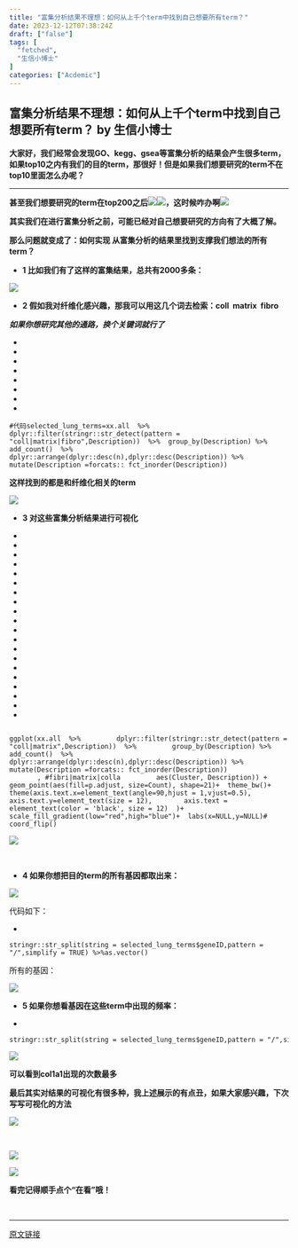 ```yaml
---
title: "富集分析结果不理想：如何从上千个term中找到自己想要所有term？"
date: 2023-12-12T07:38:24Z
draft: ["false"]
tags: [
  "fetched",
  "生信小博士"
]
categories: ["Acdemic"]
---
```

富集分析结果不理想：如何从上千个term中找到自己想要所有term？ by 生信小博士
------
<div><p><strong><span>大家好</span></strong><strong><span>，我们经常会发现GO、kegg、gsea等富集分析的结果会产生很多term，如果top10之内有我们的目的term，那很好！但是如果我们想要研究的term不在top10里面怎么办呢？</span></strong></p><hr><p><strong><span>甚至我们想要研究的term在top200之后</span></strong><img data-ratio="1" data-src="https://res.wx.qq.com/t/wx_fed/we-emoji/res/v1.3.10/assets/newemoji/Hurt.png" data-w="128" src="https://res.wx.qq.com/t/wx_fed/we-emoji/res/v1.3.10/assets/newemoji/Hurt.png"><img data-ratio="1" data-src="https://res.wx.qq.com/t/wx_fed/we-emoji/res/v1.3.10/assets/newemoji/Hurt.png" data-w="128" src="https://res.wx.qq.com/t/wx_fed/we-emoji/res/v1.3.10/assets/newemoji/Hurt.png"><strong><span>，这时候咋办啊</span></strong><img data-ratio="1" data-src="https://res.wx.qq.com/t/wx_fed/we-emoji/res/v1.3.10/assets/newemoji/Sigh.png" data-w="128" src="https://res.wx.qq.com/t/wx_fed/we-emoji/res/v1.3.10/assets/newemoji/Sigh.png"></p><p><strong><span>其实我们在进行富集分析之前，可能已经对自己想要研究的方向有了大概了解。</span></strong></p><p><span><strong><span>那么问题就变成了：如何实现 从富集分析的结果里找到支撑我们想法的所有term？</span></strong></span><strong><span></span></strong></p><ul><li><p><strong><span>1 比如我们有了这样的富集结果，总共有2000多条：</span></strong></p></li></ul><p><img data-galleryid="" data-imgfileid="100001196" data-ratio="0.4324074074074074" data-s="300,640" data-src="https://mmbiz.qpic.cn/sz_mmbiz_png/xVhD7345Sktbgp2pg1aTqibQNwGibRoz5pyGtCeD9LNMRvv3QUt0C1eWAlqPF5G3ZA1LnPIR0d0iaSCQ2g5gVR7zw/640?wx_fmt=png&amp;from=appmsg" data-type="png" data-w="1080" src="https://mmbiz.qpic.cn/sz_mmbiz_png/xVhD7345Sktbgp2pg1aTqibQNwGibRoz5pyGtCeD9LNMRvv3QUt0C1eWAlqPF5G3ZA1LnPIR0d0iaSCQ2g5gVR7zw/640?wx_fmt=png&amp;from=appmsg"></p><ul><li><p><strong><span>2 假如我对纤维化感兴趣，那我可以用这几个词去检索：coll  matrix  fibro</span></strong></p></li></ul><p><em><strong><span>如果你想研究其他的通路，换个关键词就行了</span></strong></em></p><section><ul><li><li><li><li><li><li><li><li></ul><pre data-lang="ruby"><code><span><span>#代码</span></span></code><code><span>selected_lung_terms=xx.all  %&gt;%</span></code><code><span>  dplyr::filter(stringr::str_detect(pattern = <span>"coll|matrix|fibro"</span>,Description))  %&gt;%</span></code><code><span>  group_by(Description) %&gt;%</span></code><code><span>  add_count()  %&gt;%</span></code><code><span>  dplyr::arrange(dplyr::desc(n),dplyr::desc(Description)) %&gt;%</span></code><code><span>  mutate(Description =forcats:: fct_inorder(Description))</span></code><code><span><br></span></code></pre></section><p><strong><span>这样找到的都是和纤维化相关的term</span></strong><br></p><p><img data-galleryid="" data-imgfileid="100001197" data-ratio="0.38796296296296295" data-s="300,640" data-src="https://mmbiz.qpic.cn/sz_mmbiz_png/xVhD7345Sktbgp2pg1aTqibQNwGibRoz5pVJdysS9ibPklkakdzkxIVmv3qC5015uxj9R0cxK5dhLBJsgGo6DVPWw/640?wx_fmt=png&amp;from=appmsg" data-type="png" data-w="1080" src="https://mmbiz.qpic.cn/sz_mmbiz_png/xVhD7345Sktbgp2pg1aTqibQNwGibRoz5pVJdysS9ibPklkakdzkxIVmv3qC5015uxj9R0cxK5dhLBJsgGo6DVPWw/640?wx_fmt=png&amp;from=appmsg"></p><ul><li><p><strong><span>3 对这些富集分析结果进行可视化</span></strong><br></p></li></ul><section><ul><li><li><li><li><li><li><li><li><li><li><li><li><li><li><li><li><li><li><li><li></ul><pre data-lang="php"><code><span><br></span></code><code><span>ggplot(xx.all  %&gt;%</span></code><code><span>         dplyr::filter(stringr::str_detect(pattern = <span>"coll|matrix"</span>,Description))  %&gt;%</span></code><code><span>         group_by(Description) %&gt;%</span></code><code><span>         add_count()  %&gt;%</span></code><code><span>         dplyr::arrange(dplyr::desc(n),dplyr::desc(Description)) %&gt;%</span></code><code><span>         mutate(Description =forcats:: fct_inorder(Description))</span></code><code><span><br></span></code><code><span>       , <span>#fibri|matrix|colla</span></span></code><code><span>         aes(Cluster, Description)) +</span></code><code><span>  geom_point(aes(fill=p.adjust, size=Count), shape=<span>21</span>)+</span></code><code><span>  theme_bw()+</span></code><code><span>  theme(axis.text.x=element_text(angle=<span>90</span>,hjust = <span>1</span>,vjust=<span>0.5</span>),</span></code><code><span>        axis.text.y=element_text(size = <span>12</span>),</span></code><code><span>        axis.text = element_text(color = <span>'black'</span>, size = <span>12</span>)</span></code><code><span>  )+</span></code><code><span>  scale_fill_gradient(low=<span>"red"</span>,high=<span>"blue"</span>)+</span></code><code><span>  labs(x=<span>NULL</span>,y=<span>NULL</span>)</span></code><code><span><span># coord_flip()</span></span></code><code><span><br></span></code></pre></section><p><img data-galleryid="" data-imgfileid="100001198" data-ratio="0.6953703703703704" data-s="300,640" data-src="https://mmbiz.qpic.cn/sz_mmbiz_png/xVhD7345Sktbgp2pg1aTqibQNwGibRoz5plTZjTdCtxRcHCNGOfUeDygwAn7l9EhmToOxAtOiaHmtEK8ztzeV5Xrw/640?wx_fmt=png&amp;from=appmsg" data-type="png" data-w="1080" src="https://mmbiz.qpic.cn/sz_mmbiz_png/xVhD7345Sktbgp2pg1aTqibQNwGibRoz5plTZjTdCtxRcHCNGOfUeDygwAn7l9EhmToOxAtOiaHmtEK8ztzeV5Xrw/640?wx_fmt=png&amp;from=appmsg"></p><p><br></p><ul><li><p><strong><span>4 如果你想把目的term的所有基因都取出来：</span></strong><br></p></li></ul><p><img data-galleryid="" data-imgfileid="100001199" data-ratio="0.4126679462571977" data-s="300,640" data-src="https://mmbiz.qpic.cn/sz_mmbiz_png/xVhD7345Sktbgp2pg1aTqibQNwGibRoz5pFs9Ttpb7fB174IkrfeDk3hdYVDmXkpml1EfTAQPmjTUjIJy8GPqYzw/640?wx_fmt=png&amp;from=appmsg" data-type="png" data-w="1042" src="https://mmbiz.qpic.cn/sz_mmbiz_png/xVhD7345Sktbgp2pg1aTqibQNwGibRoz5pFs9Ttpb7fB174IkrfeDk3hdYVDmXkpml1EfTAQPmjTUjIJy8GPqYzw/640?wx_fmt=png&amp;from=appmsg"></p><p>代码如下：</p><section><ul><li></ul><pre data-lang="php"><code><span>stringr::str_split(string = selected_lung_terms$geneID,pattern = <span>"/"</span>,simplify = <span>TRUE</span>) %&gt;%<span>as</span>.vector()</span></code></pre></section><p>所有的基因：</p><p><img data-galleryid="" data-imgfileid="100001200" data-ratio="0.47314814814814815" data-s="300,640" data-src="https://mmbiz.qpic.cn/sz_mmbiz_png/xVhD7345Sktbgp2pg1aTqibQNwGibRoz5pznE2S0rOut3dfrd7YNdBWKr7qgjRib9lO7liapW2CEIOhSBoibMe0RPrQ/640?wx_fmt=png&amp;from=appmsg" data-type="png" data-w="1080" src="https://mmbiz.qpic.cn/sz_mmbiz_png/xVhD7345Sktbgp2pg1aTqibQNwGibRoz5pznE2S0rOut3dfrd7YNdBWKr7qgjRib9lO7liapW2CEIOhSBoibMe0RPrQ/640?wx_fmt=png&amp;from=appmsg"></p><ul><li><p><strong><span>5 如果你想看基因在这些term中出现的频率：</span></strong><br></p></li></ul><section><ul><li></ul><pre data-lang="php"><code><span>stringr::str_split(string = selected_lung_terms$geneID,pattern = <span>"/"</span>,simplify = <span>TRUE</span>) %&gt;%<span>as</span>.vector() %&gt;%table() %&gt;%sort()</span></code></pre></section><p><img data-galleryid="" data-imgfileid="100001201" data-ratio="0.3277777777777778" data-s="300,640" data-src="https://mmbiz.qpic.cn/sz_mmbiz_png/xVhD7345Sktbgp2pg1aTqibQNwGibRoz5pDlnxDnUSh5CyqKqFkcqKUkwg1vAM34ys2HXMia0H9VxcRsVlyWgJHcA/640?wx_fmt=png&amp;from=appmsg" data-type="png" data-w="1080" src="https://mmbiz.qpic.cn/sz_mmbiz_png/xVhD7345Sktbgp2pg1aTqibQNwGibRoz5pDlnxDnUSh5CyqKqFkcqKUkwg1vAM34ys2HXMia0H9VxcRsVlyWgJHcA/640?wx_fmt=png&amp;from=appmsg"></p><p><strong><span>可以看到col1a1出现的次数最多</span></strong></p><p><strong><span>最后其实对结果的可视化有很多种，我上述展示的有点丑，如果大家感兴趣，下次写写可视化的方法<br></span></strong></p><p><strong><span><img data-imgfileid="100001204" data-ratio="0.7675925925925926" data-src="https://mmbiz.qpic.cn/sz_mmbiz_png/xVhD7345Sktbgp2pg1aTqibQNwGibRoz5pvXWwoorj6VD2lX2rTmsTJ89ykfnndrTvQDJic8Hdj8dVrHUofVgR34g/640?wx_fmt=png&amp;from=appmsg" data-type="png" data-w="1080" src="https://mmbiz.qpic.cn/sz_mmbiz_png/xVhD7345Sktbgp2pg1aTqibQNwGibRoz5pvXWwoorj6VD2lX2rTmsTJ89ykfnndrTvQDJic8Hdj8dVrHUofVgR34g/640?wx_fmt=png&amp;from=appmsg"></span></strong></p><p><strong><span><br></span></strong></p><p><img data-imgfileid="100001208" data-ratio="1" data-src="https://mmbiz.qpic.cn/mmbiz_gif/4TKeL1ZejtlKxOib5kmKX6ic6eX0w0WK5jvhtz9yBRsO3OI4yr6S5iaLNM7AbAeuPDHXMvDdur2DRz9wyiax4lEviag/640?wx_fmt=gif&amp;wxfrom=5&amp;wx_lazy=1" data-type="gif" data-w="240" src="https://mmbiz.qpic.cn/mmbiz_gif/4TKeL1ZejtlKxOib5kmKX6ic6eX0w0WK5jvhtz9yBRsO3OI4yr6S5iaLNM7AbAeuPDHXMvDdur2DRz9wyiax4lEviag/640?wx_fmt=gif&amp;wxfrom=5&amp;wx_lazy=1"><br></p><p><img data-imgfileid="100001207" data-ratio="0.05278592375366569" data-type="other" data-w="341" data-src="https://mmbiz.qpic.cn/mmbiz/4TKeL1Zejtlq03ZOSZiaTlic1MxgdKiaxTbOZ7ZSe0Xx1Ca8xF3L6Nyj1FYUajtYrSmRIHyZVSsAve0EAvEicZONpg/640?wx_fmt=jpeg&amp;wxfrom=5&amp;wx_lazy=1&amp;wx_co=1" src="https://mmbiz.qpic.cn/mmbiz/4TKeL1Zejtlq03ZOSZiaTlic1MxgdKiaxTbOZ7ZSe0Xx1Ca8xF3L6Nyj1FYUajtYrSmRIHyZVSsAve0EAvEicZONpg/640?wx_fmt=jpeg&amp;wxfrom=5&amp;wx_lazy=1&amp;wx_co=1"></p><p><strong><span>看完记得顺手点个</span></strong><span><strong><span>“在看”</span></strong></span><strong><span>哦！</span></strong></p><p><strong><span><br></span></strong></p><p><mp-style-type data-value="3"></mp-style-type></p></div>  
<hr>
<a href="https://mp.weixin.qq.com/s/9Hn9dE6bvBVsjMvg5-XcUw",target="_blank" rel="noopener noreferrer">原文链接</a>
